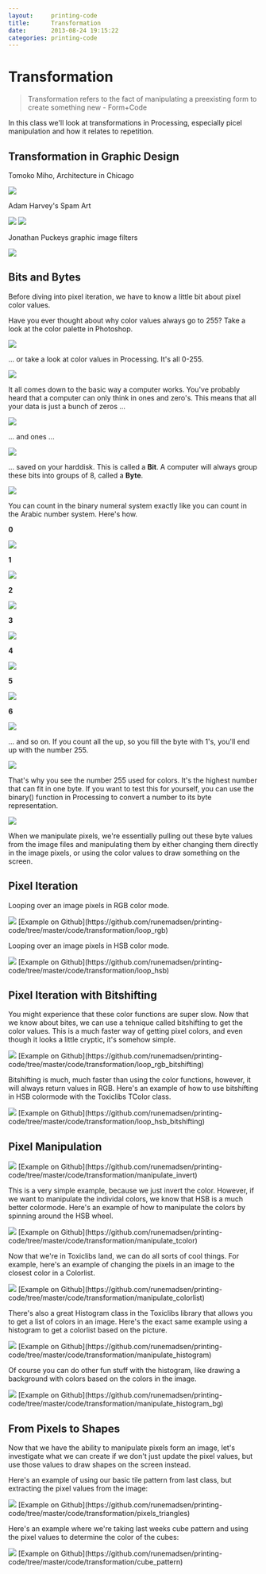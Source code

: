 ```yaml
---
layout:     printing-code
title:      Transformation
date:       2013-08-24 19:15:22
categories: printing-code
---
```


Transformation
==============

<blockquote data-slideshow="self">
Transformation refers to the fact of manipulating a preexisting form to create something new - Form+Code
</blockquote>

In this class we'll look at transformations in Processing, especially picel manipulation and how it relates to repetition.

Transformation in Graphic Design
--------------------------------

Tomoko Miho, Architecture in Chicago

<img src="{% asset_path printing-code/transformation/miho_small.jpg %}" data-slideshow="{% asset_path printing-code/transformation/miho.jpg %}" />

Adam Harvey's Spam Art

<img src="{% asset_path printing-code/transformation/spamart1_small.jpg %}" data-slideshow="{% asset_path printing-code/transformation/spamart1.jpg %}" />

<img src="{% asset_path printing-code/transformation/spamart2_small.jpg %}" data-slideshow="{% asset_path printing-code/transformation/spamart2.jpg %}" />

Jonathan Puckeys graphic image filters

<img src="{% asset_path printing-code/intro/puckey_small.jpg %}" data-slideshow="{% asset_path printing-code/intro/puckey.jpg %}" />


Bits and Bytes
--------------

Before diving into pixel iteration, we have to know a little bit about pixel color values.

Have you ever thought about why color values always go to 255? Take a look at the color palette in Photoshop.

<img src="{% asset_path printing-code/transformation/photoshop_small.jpg %}" data-slideshow="{% asset_path printing-code/transformation/photoshop.jpg %}" />

... or take a look at color values in Processing. It's all 0-255. 

<img src="{% asset_path printing-code/transformation/processing_small.jpg %}" data-slideshow="{% asset_path printing-code/transformation/processing.jpg %}" />

It all comes down to the basic way a computer works. You've probably heard that a computer can only think in ones and zero's. This means that all your data is just a bunch of zeros ...

<img src="{% asset_path printing-code/transformation/bit0_small.jpg %}" data-slideshow="{% asset_path printing-code/transformation/bit0.jpg %}" />

... and ones ...

<img src="{% asset_path printing-code/transformation/bit1_small.jpg %}" data-slideshow="{% asset_path printing-code/transformation/bit1.jpg %}" />

... saved on your harddisk. This is called a **Bit**. A computer will always group these bits into groups of 8, called a **Byte**.

<img src="{% asset_path printing-code/transformation/bitcount0_small.jpg %}" data-slideshow="{% asset_path printing-code/transformation/bitcount0.jpg %}" />

You can count in the binary numeral system exactly like you can count in the Arabic number system. Here's how.

**0** 

<img src="{% asset_path printing-code/transformation/bitcount0_small.jpg %}" data-slideshow="{% asset_path printing-code/transformation/bitcount0.jpg %}" />

**1** 

<img src="{% asset_path printing-code/transformation/bitcount1_small.jpg %}" data-slideshow="{% asset_path printing-code/transformation/bitcount1.jpg %}" />

**2** 

<img src="{% asset_path printing-code/transformation/bitcount2_small.jpg %}" data-slideshow="{% asset_path printing-code/transformation/bitcount2.jpg %}" />

**3** 

<img src="{% asset_path printing-code/transformation/bitcount3_small.jpg %}" data-slideshow="{% asset_path printing-code/transformation/bitcount3.jpg %}" />

**4** 

<img src="{% asset_path printing-code/transformation/bitcount4_small.jpg %}" data-slideshow="{% asset_path printing-code/transformation/bitcount4.jpg %}" />

**5** 

<img src="{% asset_path printing-code/transformation/bitcount5_small.jpg %}" data-slideshow="{% asset_path printing-code/transformation/bitcount5.jpg %}" />

**6** 

<img src="{% asset_path printing-code/transformation/bitcount6_small.jpg %}" data-slideshow="{% asset_path printing-code/transformation/bitcount6.jpg %}" />

... and so on. If you count all the up, so you fill the byte with 1's, you'll end up with the number 255.

<img src="{% asset_path printing-code/transformation/bitcount255_small.jpg %}" data-slideshow="{% asset_path printing-code/transformation/bitcount255.jpg %}" />

That's why you see the number 255 used for colors. It's the highest number that can fit in one byte. If you want to test this for yourself, you can use the binary() function in Processing to convert a number to its byte representation.

<img src="{% asset_path printing-code/transformation/processing2_small.jpg %}" data-slideshow="{% asset_path printing-code/transformation/processing2.jpg %}" />

When we manipulate pixels, we're essentially pulling out these byte values from the image files and manipulating them by either changing them directly in the image pixels, or using the color values to draw something on the screen.


Pixel Iteration
---------------

Looping over an image pixels in RGB color mode.

<img src="{% asset_path printing-code/transformation/loop_rgb_small.jpg %}" data-slideshow="{% asset_path printing-code/transformation/loop_rgb.png %}" />
[Example on Github](https://github.com/runemadsen/printing-code/tree/master/code/transformation/loop_rgb)

Looping over an image pixels in HSB color mode.

<img src="{% asset_path printing-code/transformation/loop_rgb_small.jpg %}" data-slideshow="{% asset_path printing-code/transformation/loop_rgb.png %}" />
[Example on Github](https://github.com/runemadsen/printing-code/tree/master/code/transformation/loop_hsb)


Pixel Iteration with Bitshifting
--------------------------------

You might experience that these color functions are super slow. Now that we know about bites, we can use a tehnique called bitshifting to get the color values. This is a much faster way of getting pixel colors, and even though it looks a little cryptic, it's somehow simple.

<img src="{% asset_path printing-code/transformation/loop_rgb_small.jpg %}" data-slideshow="{% asset_path printing-code/transformation/loop_rgb.png %}" />
[Example on Github](https://github.com/runemadsen/printing-code/tree/master/code/transformation/loop_rgb_bitshifting)

Bitshifting is much, much faster than using the color functions, however, it will always return values in RGB. Here's an example of how to use bitshifting in HSB colormode with the Toxiclibs TColor class.

<img src="{% asset_path printing-code/transformation/loop_rgb_small.jpg %}" data-slideshow="{% asset_path printing-code/transformation/loop_rgb.png %}" />
[Example on Github](https://github.com/runemadsen/printing-code/tree/master/code/transformation/loop_hsb_bitshifting)


Pixel Manipulation
------------------

<img src="{% asset_path printing-code/transformation/manipulate_invert_small.jpg %}" data-slideshow="{% asset_path printing-code/transformation/manipulate_invert.png %}" />
[Example on Github](https://github.com/runemadsen/printing-code/tree/master/code/transformation/manipulate_invert)

This is a very simple example, because we just invert the color. However, if we want to manipulate the individal colors, we know that HSB is a much better colormode. Here's an example of how to manipulate the colors by spinning around the HSB wheel.

<img src="{% asset_path printing-code/transformation/manipulate_tcolor_small.jpg %}" data-slideshow="{% asset_path printing-code/transformation/manipulate_tcolor.png %}" />
[Example on Github](https://github.com/runemadsen/printing-code/tree/master/code/transformation/manipulate_tcolor)

Now that we're in Toxiclibs land, we can do all sorts of cool things. For example, here's an example of changing the pixels in an image to the closest color in a Colorlist.

<img src="{% asset_path printing-code/transformation/manipulate_colorlist_small.jpg %}" data-slideshow="{% asset_path printing-code/transformation/manipulate_colorlist.png %}" />
[Example on Github](https://github.com/runemadsen/printing-code/tree/master/code/transformation/manipulate_colorlist)

There's also a great Histogram class in the Toxiclibs library that allows you to get a list of colors in an image. Here's the exact same example using a histogram to get a colorlist based on the picture.

<img src="{% asset_path printing-code/transformation/manipulate_histogram_small.jpg %}" data-slideshow="{% asset_path printing-code/transformation/manipulate_histogram.png %}" />
[Example on Github](https://github.com/runemadsen/printing-code/tree/master/code/transformation/manipulate_histogram)

Of course you can do other fun stuff with the histogram, like drawing a background with colors based on the colors in the image.

<img src="{% asset_path printing-code/transformation/manipulate_histogram_bg_small.jpg %}" data-slideshow="{% asset_path printing-code/transformation/manipulate_histogram_bg.png %}" />
[Example on Github](https://github.com/runemadsen/printing-code/tree/master/code/transformation/manipulate_histogram_bg)


From Pixels to Shapes
---------------------

Now that we have the ability to manipulate pixels form an image, let's investigate what we can create if we don't just update the pixel values, but use those values to draw shapes on the screen instead.

Here's an example of using our basic tile pattern from last class, but extracting the pixel values from the image:

<img src="{% asset_path printing-code/transformation/pixels_triangles_small.jpg %}" data-slideshow="{% asset_path printing-code/transformation/pixels_triangles.png %}" />
[Example on Github](https://github.com/runemadsen/printing-code/tree/master/code/transformation/pixels_triangles)

Here's an example where we're taking last weeks cube pattern and using the pixel values to determine the color of the cubes:

<img src="{% asset_path printing-code/transformation/cube_pattern_small.jpg %}" data-slideshow="{% asset_path printing-code/transformation/cube_pattern.png %}" />
[Example on Github](https://github.com/runemadsen/printing-code/tree/master/code/transformation/cube_pattern)